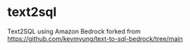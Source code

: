# text2sql
Text2SQL using Amazon Bedrock forked from https://github.com/kevmyung/text-to-sql-bedrock/tree/main
